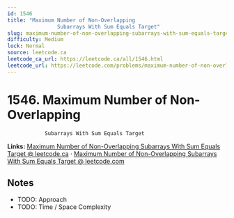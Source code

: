 ```yaml
--- 
id: 1546
title: "Maximum Number of Non-Overlapping
                Subarrays With Sum Equals Target"
slug: maximum-number-of-non-overlapping-subarrays-with-sum-equals-target
difficulty: Medium
lock: Normal
source: leetcode.ca
leetcode_ca_url: https://leetcode.ca/all/1546.html
leetcode_url: https://leetcode.com/problems/maximum-number-of-non-overlapping-subarrays-with-sum-equals-target/
---
```


# 1546. Maximum Number of Non-Overlapping
                Subarrays With Sum Equals Target

**Links:** [Maximum Number of Non-Overlapping
                Subarrays With Sum Equals Target @ leetcode.ca](https://leetcode.ca/all/1546.html) · [Maximum Number of Non-Overlapping
                Subarrays With Sum Equals Target @ leetcode.com](https://leetcode.com/problems/maximum-number-of-non-overlapping-subarrays-with-sum-equals-target/)

## Notes
- TODO: Approach
- TODO: Time / Space Complexity
